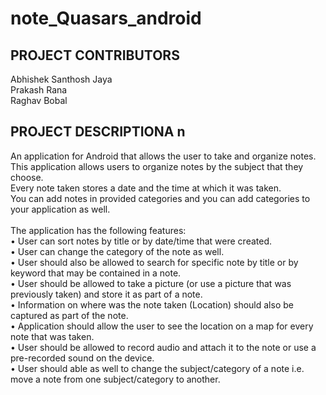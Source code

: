 # note_Quasars_android

## PROJECT CONTRIBUTORS

Abhishek Santhosh Jaya <br>
Prakash Rana <br>
Raghav Bobal <br>

## PROJECT DESCRIPTIONA n
An application for Android that allows the user to take and organize notes. <br>
This application allows users to organize notes by the subject that they choose. <br>
Every note taken stores a date and the time at which it was taken. <br>
You can add notes in provided categories and you can add categories to your application as well. <br>
<br>
The application has the following features:
<br>
• User can sort notes by title or by date/time that were created. <br>
• User can change the category of the note as well. <br>
• User should also be allowed to search for specific note by title or by keyword that may be
contained in a note.<br>
• User should be allowed to take a picture (or use a picture that was previously taken) and store it
as part of a note.<br>
• Information on where was the note taken (Location) should also be captured as part of the note.<br>
• Application should allow the user to see the location on a map for every note that was taken.<br>
• User should be allowed to record audio and attach it to the note or use a pre-recorded sound on
the device.<br>
• User should able as well to change the subject/category of a note i.e. move a note from one
subject/category to another. <br>
